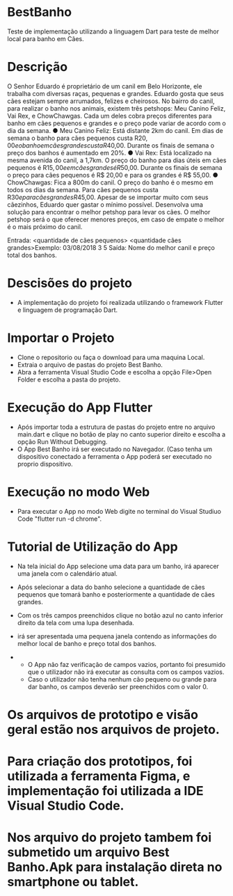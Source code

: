 # BestBanho
Teste de implementação utilizando a linguagem Dart para teste de melhor local para banho em Cães.


# Descrição
O Senhor Eduardo é proprietário de um canil em Belo Horizonte, ele trabalha com
diversas raças, pequenas e grandes. Eduardo gosta que seus cães estejam sempre
arrumados, felizes e cheirosos.
No bairro do canil, para realizar o banho nos animais, existem três petshops: Meu
Canino Feliz, Vai Rex, e ChowChawgas. Cada um deles cobra preços diferentes para
banho em cães pequenos e grandes e o preço pode variar de acordo com o dia da
semana.
● Meu Canino Feliz: Está distante 2km do canil. Em dias de semana o banho para
cães pequenos custa R$20,00 e o banho em cães grandes custa R$40,00.
Durante os finais de semana o preço dos banhos é aumentado em 20%.
● Vai Rex: Está localizado na mesma avenida do canil, a 1,7km. O preço do banho
para dias úteis em cães pequenos é R$15,00 e em cães grandes é R$50,00.
Durante os finais de semana o preço para cães pequenos é R$ 20,00 e para os
grandes é R$ 55,00.
● ChowChawgas: Fica a 800m do canil. O preço do banho é o mesmo em todos os
dias da semana. Para cães pequenos custa R$30 e para cães grandes R$45,00.
Apesar de se importar muito com seus cãezinhos, Eduardo quer gastar o mínimo
possível. Desenvolva uma solução para encontrar o melhor petshop para levar os cães.
O melhor petshop será o que oferecer menores preços, em caso de empate o melhor é
o mais próximo do canil.

Entrada:
<data> <quantidade de cães pequenos> <quantidade cães grandes>Exemplo: 03/08/2018 3 5
Saída:
Nome do melhor canil e preço total dos banhos.

# Descisões do projeto
- A implementação do projeto foi realizada utilizando o framework Flutter e linguagem de programação Dart.

# Importar o Projeto
- Clone o repositorio ou faça o download para uma maquina Local.
- Extraia o arquivo de pastas do projeto Best Banho.
- Abra a ferramenta Visual Studio Code e escolha a opção File>Open Folder e escolha a pasta do projeto.

# Execução do App Flutter
- Após importar toda a estrutura de pastas do projeto entre no arquivo main.dart e clique no botão de play no canto superior direito e escolha a opção Run Without Debugging.
- O App Best Banho irá ser executado no Navegador. (Caso tenha um dispositivo conectado a ferramenta o App poderá ser executado no proprio dispositivo.

# Execução no modo Web
- Para executar o App no modo Web digite no terminal do Visual Studiuo Code "flutter run -d chrome".

# Tutorial de Utilização do App
- Na tela inicial do App selecione uma data para um banho, irá aparecer uma janela com o calendário atual.
- Após selecionar a data do banho selecione a quantidade de cães pequenos que tomará banho e posteriormente a quantidade de cães grandes.
- Com os três campos preenchidos clique no botão azul no canto inferior direito da tela com uma lupa desenhada.
- irá ser apresentada uma pequena janela contendo as informações do melhor local de banho e preço total dos banhos.

- * O App não faz verificação de campos vazios, portanto foi presumido que o utilizador não irá executar as consulta com os campos vazios.
  * Caso o utilizador não tenha nenhum cão pequeno ou grande para dar banho, os campos deverão ser preenchidos com o valor 0.
 
# Os arquivos de prototipo e visão geral estão nos arquivos de projeto.
# Para criação dos prototipos, foi utilizada a ferramenta Figma, e implementação foi utilizada a IDE Visual Studio Code.
# Nos arquivo do projeto tambem foi submetido um arquivo Best Banho.Apk para instalação direta no smartphone ou tablet.





